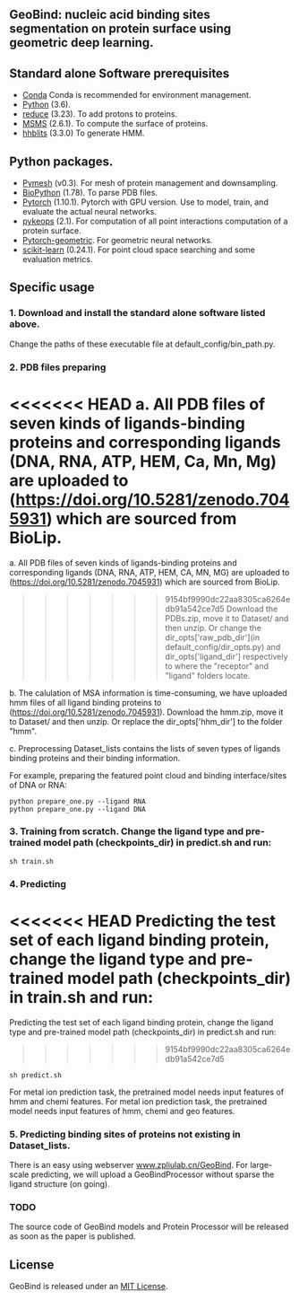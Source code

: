##  GeoBind: nucleic acid binding sites segmentation on protein surface using geometric deep learning.
## Standard alone Software prerequisites
* [Conda](https://docs.conda.io/en/latest/miniconda.html) Conda is recommended for environment management.
* [Python](https://www.python.org/) (3.6).
* [reduce](http://kinemage.biochem.duke.edu/software/reduce.php) (3.23). To add protons to proteins.
* [MSMS](http://mgltools.scripps.edu/packages/MSMS/) (2.6.1). To compute the surface of proteins.
* [hhblits](https://github.com/soedinglab/hh-suite) (3.3.0) To generate HMM.
## Python packages.
* [Pymesh](https://pymesh.readthedocs.io/en/latest/installation.html) (v0.3). For mesh of protein management and downsampling.
* [BioPython](https://github.com/biopython/biopython) (1.78). To parse PDB files.
* [Pytorch](https://pytorch.org/) (1.10.1). Pytorch with GPU version. Use to model, train, and evaluate the actual neural networks.
* [pykeops](https://www.kernel-operations.io/keops/index.html) (2.1). For computation of all point interactions computation of a protein surface.
* [Pytorch-geometric](https://pytorch-geometric.readthedocs.io/en/latest/index.html). For geometric neural networks.
* [scikit-learn](https://scikit-learn.org/) (0.24.1). For point cloud space searching and some evaluation metrics.

## Specific usage

### 1. Download and install the standard alone software listed above.
Change the paths of these executable file at default_config/bin_path.py.


### 2. PDB files preparing
<<<<<<< HEAD
a. All PDB files of seven kinds of ligands-binding proteins and corresponding ligands (DNA, RNA, ATP, HEM, Ca, Mn, Mg) are uploaded to (https://doi.org/10.5281/zenodo.7045931) which are sourced from BioLip.
=======
a. All PDB files of seven kinds of ligands-binding proteins and corresponding ligands (DNA, RNA, ATP, HEM, CA, MN, MG) are uploaded to (https://doi.org/10.5281/zenodo.7045931) which are sourced from BioLip.
>>>>>>> 9154bf9990dc22aa8305ca6264edb91a542ce7d5
   Download the PDBs.zip, move it to Dataset/ and then unzip.
   Or change the dir_opts['raw_pdb_dir'](in default_config/dir_opts.py) and dir_opts['ligand_dir'] respectively to where the "receptor" and "ligand" folders locate.

b. The calulation of MSA information is time-consuming, we have uploaded hmm files of all ligand binding proteins to (https://doi.org/10.5281/zenodo.7045931).
   Download the hmm.zip, move it to Dataset/ and then unzip.
   Or replace the dir_opts['hhm_dir'] to the folder "hmm".

c. Preprocessing
   Dataset_lists contains the lists of seven types of ligands binding proteins and their binding information.

For example, preparing the featured point cloud and binding interface/sites of DNA or RNA:
```
python prepare_one.py --ligand RNA
python prepare_one.py --ligand DNA
```

### 3. Training from scratch. Change the ligand type and pre-trained model path (checkpoints_dir) in predict.sh and run:
```
sh train.sh
```

### 4. Predicting
<<<<<<< HEAD
Predicting the test set of each ligand binding protein, change the ligand type and pre-trained model path (checkpoints_dir) in train.sh and run:
=======
Predicting the test set of each ligand binding protein, change the ligand type and pre-trained model path (checkpoints_dir) in predict.sh and run:
>>>>>>> 9154bf9990dc22aa8305ca6264edb91a542ce7d5
```
sh predict.sh
```
For metal ion prediction task, the pretrained model needs input features of hmm and chemi features. For metal ion prediction task, the pretrained model needs input features of hmm, chemi and geo features.

### 5. Predicting binding sites of proteins not existing in Dataset_lists.
There is an easy using webserver www.zpliulab.cn/GeoBind. For large-scale predicting, we will upload a GeoBindProcessor without sparse the ligand structure (on going).

### TODO
The source code of GeoBind models and Protein Processor will be released as soon as the paper is published.
## License
GeoBind is released under an [MIT License](LICENSE).